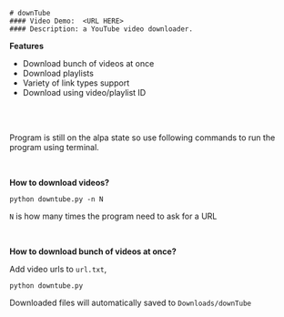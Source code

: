     # downTube
    #### Video Demo:  <URL HERE>
    #### Description: a YouTube video downloader.

**Features**

- Download bunch of videos at once
- Download playlists
- Variety of link types support
- Download using video/playlist ID


<br/>
<br/>

Program is still on the alpa state so use following commands to run the program using terminal.

<br/>

**How to download videos?**

`python downtube.py -n N`

`N` is how many times the program need to ask for a URL

<br/>

**How to download bunch of videos at once?**

Add video urls to `url.txt`,

`python downtube.py`

Downloaded files will automatically saved to `Downloads/downTube`
